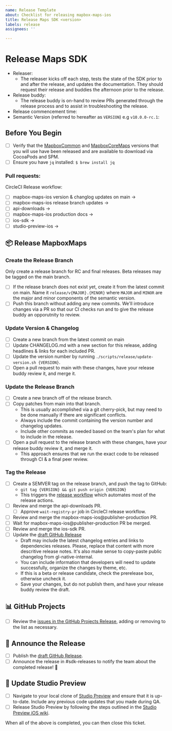```yaml
---
name: Release Template
about: Checklist for releasing mapbox-maps-ios
title: Release Maps SDK <version>
labels: release
assignees: ''

---
```


# Release Maps SDK <version>

- Releaser:
    - The releaser kicks off each step, tests the state of the SDK prior to and after the release, and updates the documentation. They should request their release and buddies the afternoon prior to the release.
- Release buddy:
    - The release buddy is on-hand to review PRs generated through the release process and to assist in troubleshooting the release.
- Release commencement time:
- Semantic Version (referred to hereafter as `VERSION`) e.g `v10.0.0-rc.1`:

## Before You Begin

- [ ] Verify that the [MapboxCommon](https://github.com/mapbox/mapbox-sdk-common/releases) and [MapboxCoreMaps](https://github.com/mapbox/mapbox-core-maps-ios/releases) versions that you will use have been released and are available to download via CocoaPods and SPM.
- [ ] Ensure you have `jq` installed: `$ brew install jq`

### Pull requests:
CircleCI Release workflow: <circleci-url>

- [ ] mapbox-maps-ios version & changlog updates on main ->
- [ ] mapbox-maps-ios release branch updates ->
- [ ] api-downloads ->
- [ ] mapbox-maps-ios production docs ->
- [ ] ios-sdk ->
- [ ] studio-preview-ios ->

## 📦 Release MapboxMaps

### Create the Release Branch

Only create a release branch for RC and final releases. Beta releases may be tagged on the main branch.

- [ ] If the release branch does not exist yet, create it from the latest commit on main. Name it `release/v{MAJOR}.{MINOR}` where `MAJOR` and `MINOR` are the major and minor components of the semantic version.
- [ ] Push this branch without adding any new commits. We'll introduce changes via a PR so that our CI checks run and to give the release buddy an opporutnity to review.

### Update Version & Changelog

- [ ] Create a new branch from the latest commit on main
- [ ] Update CHANGELOG.md with a new section for this release, adding headlines & links for each included PR.
- [ ] Update the version number by running `./scripts/release/update-version.sh {VERSION}`.
- [ ] Open a pull request to main with these changes, have your release buddy review it, and merge it.

### Update the Release Branch

- [ ] Create a new branch off of the release branch.
- [ ] Copy patches from main into that branch.
    - This is usually accomplished via a git cherry-pick, but may need to be done manually if there are significant conflicts.
    - Always include the commit containing the version number and changelog updates.
    - Include other commits as needed based on the team's plan for what to include in the release.
- [ ] Open a pull request to the release branch with these changes, have your release buddy review it, and merge it.
    - This approach ensures that we run the exact code to be released through CI & a final peer review.
    
### Tag the Release

- [ ] Create a SEMVER tag on the release branch, and push the tag to GitHub:
    - `git tag {VERSION} && git push origin {VERSION}`
    - This triggers the [release workflow](https://app.circleci.com/pipelines/github/mapbox/mapbox-maps-ios) which automates most of the release actions.
- [ ] Review and merge the api-downloads PR.
    - [ ] Approve `wait-registry-pr` job in CircleCI release workflow.
- [ ] Review and merge the mapbox-maps-ios@publisher-production PR.
- [ ] Wait for mapbox-maps-ios@publisher-production PR be merged.
- [ ] Review and merge the ios-sdk PR.
- [ ] Update the [draft GitHub Release](https://github.com/mapbox/mapbox-maps-ios/releases)
    - Draft may include the latest changelog entries and links to dependencies releases. Please, replace that content with more descritive release notes. It's also make sense to copy-paste public changelog from gl-native-internal.
    - You can include information that developers will need to update successfully, organize the changes by theme, etc.
    - If this is a beta or release candidate, check the prerelease box, otherwise uncheck it.
    - Save your changes, but do not publish them, and have your release buddy review the draft.

## 📊 GitHub Projects

- [ ] Review the [issues in the GitHub Projects Release](https://github.com/orgs/mapbox/projects/707/views/7), adding or removing to the list as necessary.

## 📣 Announce the Release

- [ ] Publish the [draft GitHub Release](https://github.com/mapbox/mapbox-maps-ios/releases).
- [ ] Announce the release in #sdk-releases to notify the team about the completed release! 🎉

## 🚀 Update Studio Preview

- [ ] Navigate to your local clone of [Studio Preview](https://github.com/mapbox/studio-preview-ios/) and ensure that it is up-to-date. Include any previous code updates that you made during QA.
- [ ] Release Studio Preview by following the steps outlined in the [Studio Preview iOS wiki](https://github.com/mapbox/studio-preview-ios/wiki/Release-Checklist).

When all of the above is completed, you can then close this ticket.
